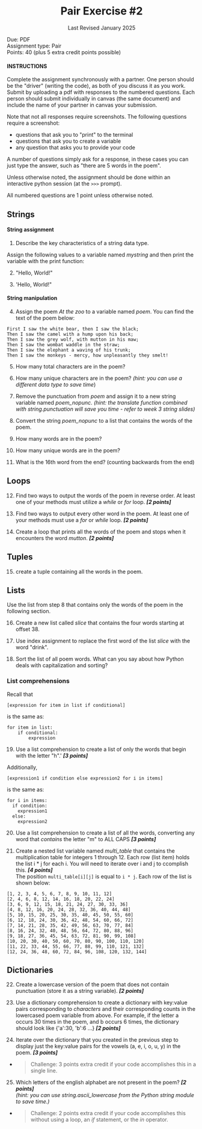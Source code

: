 <h1 style="text-align: center;">Pair Exercise #2</h1>

<p style="text-align: center;">Last Revised January 2025</p>

Due: PDF \
Assignment type: Pair \
Points: 40 (plus 5 extra credit points possible)

#### INSTRUCTIONS
Complete the assignment synchronously with a partner. One person should be the "driver" (writing the code), as both of you discuss it as you work. Submit by uploading a pdf with responses to the numbered questions. Each person should submit individually in canvas (the same document) and include the name of your partner in canvas your submission. 

Note that not all responses require screenshots. The following questions require a screenshot:
- questions that ask you to "print" to the terminal
- questions that ask you to create a variable
- any question that asks you to provide your code

A number of questions simply ask for a response, in these cases you can just type the answer, such as "there are 5 words in the poem".

Unless otherwise noted, the assignment should be done within an interactive python session (at the `>>>` prompt).

All numbered questions are 1 point unless otherwise noted. 

## Strings

#### String assignment
1) Describe the key characteristics of a string data type.

Assign the following values to a variable named _mystring_ and then print the variable with the print function:

2) "Hello, World!"

3) 'Hello, World!"

#### String manipulation
4) Assign the poem _At the zoo_ to a variable named _poem_. You can find the text of the poem below:
```
First I saw the white bear, then I saw the black;
Then I saw the camel with a hump upon his back;
Then I saw the grey wolf, with mutton in his maw;
Then I saw the wombat waddle in the straw;
Then I saw the elephant a waving of his trunk;
Then I saw the monkeys - mercy, how unpleasantly they smelt!
```

5) How many total characters are in the poem?

6) How many unique characters are in the poem? _(hint: you can use a different data type to save time_)

7) Remove the punctuation from _poem_ and assign it to a new string variable named _poem_nopunc_. _(hint: the translate function combined with string.punctuation will save you time - refer to week 3 string slides)_

8) Convert the string _poem_nopunc_ to a list that contains the words of the poem.

9) How many words are in the poem? 

10) How many unique words are in the poem?

11) What is the 16th word from the end? (counting backwards from the end)

## Loops
12) Find two ways to output the words of the poem in reverse order. At least one of your methods must utilize a _while_ or _for_ loop. ***[2 points]***

13) Find two ways to output every other word in the poem. At least one of your methods must use a _for_ or _while_ loop. ***[2 points]***

14) Create a loop that prints all the words of the poem and stops when it encounters the word _mutton_. ***[2 points]***

## Tuples
15) create a tuple containing all the words in the poem.

## Lists
Use the list from step 8 that contains only the words of the poem in the following section.

16) Create a new list called _slice_ that contains the four words starting at offset 38.

17) Use index assignment to replace the first word of the list _slice_ with the word "drink".

18) Sort the list of all poem words. What can you say about how Python deals with capitalization and sorting?

### List comprehensions
Recall that 
```
[expression for item in list if conditional]
```
is the same as:
```
for item in list:
    if conditional:
        expression
```

19) Use a list comprehension to create a list of only the words that begin with the letter "h".' ***[3 points]***


Additionally,
```
[expression1 if condition else expression2 for i in items]
```
is the same as:
```
for i in items:
  if condition:
    expression1
  else:
    expression2
```
20) Use a list comprehension to create a list of all the words, converting any word that _contains_ the letter "m" to ALL CAPS ***[3 points]***

21) Create a nested list variable named _multi_table_ that contains the multiplication table for integers 1 through 12. Each row (list item) holds the list i * j for each i. You will need to iterate over i and j to ccomplish this. ***[4 points]***\
The position `multi_table[i][j]` is equal to `i * j`. Each row of the list is shown below:
```
[1, 2, 3, 4, 5, 6, 7, 8, 9, 10, 11, 12]
[2, 4, 6, 8, 12, 14, 16, 18, 20, 22, 24]
[3, 6, 9, 12, 15, 18, 21, 24, 27, 30, 33, 36]
[4, 8, 12, 16, 20, 24, 28, 32, 36, 40, 44, 48]
[5, 10, 15, 20, 25, 30, 35, 40, 45, 50, 55, 60]
[6, 12, 18, 24, 30, 36, 42, 48, 54, 60, 66, 72]
[7, 14, 21, 28, 35, 42, 49, 56, 63, 70, 77, 84]
[8, 16, 24, 32, 40, 48, 56, 64, 72, 80, 88, 96]
[9, 18, 27, 36, 45, 54, 63, 72, 81, 90, 99, 108]
[10, 20, 30, 40, 50, 60, 70, 80, 90, 100, 110, 120]
[11, 22, 33, 44, 55, 66, 77, 88, 99, 110, 121, 132]
[12, 24, 36, 48, 60, 72, 84, 96, 108, 120, 132, 144]
```
## Dictionaries
22) Create a lowercase version of the poem that does not contain punctuation (store it as a string variable). ***[2 points]***

23)  Use a dictionary comprehension to create a dictionary with key:value pairs corresponding to _characters_ and their  corresponding counts in the lowercased poem variable from above. For example, if the letter a occurs 30 times in the poem, and b occurs 6 times, the dictionary
should look like {'a':30, 'b':6 ...} ***[2 points]***

24) Iterate over the dictionary that you created in the previous step to display just the key:value pairs for the vowels (a, e, i, o, u, y) in the poem. ***[3 points]***
- > Challenge: 3 points extra credit if your code accomplishes this in a single line.

25) Which letters of the english alphabet are not present in the poem? ***[2 points]*** \
_(hint: you can use string.ascii_lowercase from the Python string module to save time.)_ 
- > Challenge: 2 points extra credit if your code accomplishes this without using a loop, an _if_ statement, or the _in_ operator.

